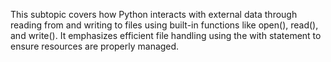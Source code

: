 This subtopic covers how Python interacts with external data through reading from and writing to files using built-in functions like open(), read(), and write(). It emphasizes efficient file handling using the with statement to ensure resources are properly managed.
